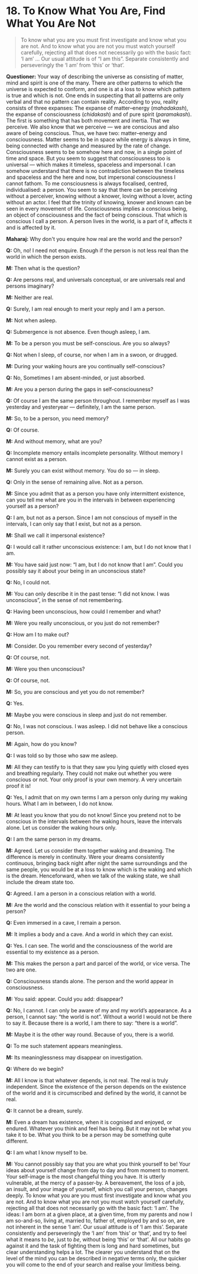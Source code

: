 # 18. To Know What You Are, Find What You Are Not

>To know what you are you must first investigate and know what you are not. And to know what you are not you must watch yourself carefully, rejecting all that does not necessarily go with the basic fact: ‘I am’ … Our usual attitude is of “I am this”. Separate consistently and perseveringly the ‘I am’ from ‘this’ or ‘that’.

**Questioner:** Your way of describing the universe as consisting of matter, mind and spirit is one of the many. There are other patterns to which the universe is expected to conform, and one is at a loss to know which pattern is true and which is not. One ends in suspecting that all patterns are only verbal and that no pattern can contain reality. According to you, reality consists of three expanses: The expanse of matter–energy (*mahadakash*), the expanse of consciousness (*chidakash*) and of pure spirit (*paramakash*). The first is something that has both movement and inertia. That we perceive. We also know that we perceive — we are conscious and also aware of being conscious. Thus, we have two: matter–energy and consciousness. Matter seems to be in space while energy is always in time, being connected with change and measured by the rate of change. Consciousness seems to be somehow here and now, in a single point of time and space. But you seem to suggest that consciousness too is universal — which makes it timeless, spaceless and impersonal. I can somehow understand that there is no contradiction between the timeless and spaceless and the here and now, but impersonal consciousness I cannot fathom. To me consciousness is always focalised, centred, individualised: a person. You seem to say that there can be perceiving without a perceiver, knowing without a knower, loving without a lover, acting without an actor. I feel that the trinity of knowing, knower and known can be seen in every movement of life. Consciousness implies a conscious being, an object of consciousness and the fact of being conscious. That which is conscious I call a person. A person lives in the world, is a part of it, affects it and is affected by it. 

**Maharaj:** Why don't you enquire how real are the world and the person?

**Q:** Oh, no! I need not enquire. Enough if the person is not less real than the world in which the person exists.

**M:** Then what is the question?

**Q:** Are persons real, and universals conceptual, or are universals real and persons imaginary?

**M:** Neither are real.

**Q:** Surely, I am real enough to merit your reply and I am a person.

**M:** Not when asleep.

**Q:** Submergence is not absence. Even though asleep, I am.

**M:** To be a person you must be self-conscious. Are you so always?

**Q:** Not when I sleep, of course, nor when I am in a swoon, or drugged.

**M:** During your waking hours are you continually self-conscious?

**Q:** No, Sometimes I am absent-minded, or just absorbed.

**M:** Are you a person during the gaps in self-consciousness?

**Q:** Of course I am the same person throughout. I remember myself as I was yesterday and yesteryear — definitely, I am the same person.

**M:** So, to be a person, you need memory?

**Q:** Of course.

**M:** And without memory, what are you?

**Q:** Incomplete memory entails incomplete personality. Without memory I cannot exist as a person.

**M:** Surely you can exist without memory. You do so — in sleep.

**Q:** Only in the sense of remaining alive. Not as a person.

**M:** Since you admit that as a person you have only intermittent existence, can you tell me what are you in the intervals in between experiencing yourself as a person?

**Q:** I am, but not as a person. Since I am not conscious of myself in the intervals, I can only say that I exist, but not as a person.

**M:** Shall we call it impersonal existence?

**Q:** I would call it rather unconscious existence: I am, but I do not know that I am.

**M:** You have said just now: “I am, but I do not know that I am”. Could you possibly say it about your being in an unconscious state?

**Q:** No, I could not.

**M:** You can only describe it in the past tense: “I did not know. I was unconscious”, in the sense of not remembering.

**Q:** Having been unconscious, how could I remember and what?

**M:** Were you really unconscious, or you just do not remember?

**Q:** How am I to make out?

**M:** Consider. Do you remember every second of yesterday?

**Q:** Of course, not.

**M:** Were you then unconscious?

**Q:** Of course, not.

**M:** So, you are conscious and yet you do not remember?

**Q:** Yes.

**M:** Maybe you were conscious in sleep and just do not remember.

**Q:** No, I was not conscious. I was asleep. I did not behave like a conscious person.

**M:** Again, how do you know?

**Q:** I was told so by those who saw me asleep.

**M:** All they can testify to is that they saw you lying quietly with closed eyes and breathing regularly. They could not make out whether you were conscious or not. Your only proof is your own memory. A very uncertain proof it is!

**Q:** Yes, I admit that on my own terms I am a person only during my waking hours. What I am in between, I do not know.

**M:** At least you know that you do not know! Since you pretend not to be conscious in the intervals between the waking hours, leave the intervals alone. Let us consider the waking hours only.

**Q:** I am the same person in my dreams.

**M:** Agreed. Let us consider them together waking and dreaming. The difference is merely in continuity. Were your dreams consistently continuous, bringing back night after night the same surroundings and the same people, you would be at a loss to know which is the waking and which is the dream. Henceforward, when we talk of the waking state, we shall include the dream state too.

**Q:** Agreed. I am a person in a conscious relation with a world. 

**M:** Are the world and the conscious relation with it essential to your being a person?

**Q:** Even immersed in a cave, I remain a person.

**M:** It implies a body and a cave. And a world in which they can exist.

**Q:** Yes. I can see. The world and the consciousness of the world are essential to my existence as a person.

**M:** This makes the person a part and parcel of the world, or vice versa. The two are one.

**Q:** Consciousness stands alone. The person and the world appear in consciousness.

**M:** You said: appear. Could you add: disappear?

**Q:** No, I cannot. I can only be aware of my and my world’s appearance. As a person, I cannot say: “the world is not”. Without a world I would not be there to say it. Because there is a world, I am there to say: “there is a world”.

**M:** Maybe it is the other way round. Because of you, there is a world.

**Q:** To me such statement appears meaningless.

**M:** Its meaninglessness may disappear on investigation.

**Q:** Where do we begin?

**M:** All I know is that whatever depends, is not real. The real is truly independent. Since the existence of the person depends on the existence of the world and it is circumscribed and defined by the world, it cannot be real.

**Q:** It cannot be a dream, surely.

**M:** Even a dream has existence, when it is cognised and enjoyed, or endured. Whatever you think and feel has being. But it may not be what you take it to be. What you think to be a person may be something quite different.

**Q:** I am what I know myself to be.

**M:** You cannot possibly say that you are what you think yourself to be! Your ideas about yourself change from day to day and from moment to moment. Your self-image is the most changeful thing you have. It is utterly vulnerable, at the mercy of a passer-by. A bereavement, the loss of a job, an insult, and your image of yourself, which you call your person, changes deeply. To know what you are you must first investigate and know what you are not. And to know what you are not you must watch yourself carefully, rejecting all that does not necessarily go with the basic fact: ‘I am’. The ideas: I am born at a given place, at a given time, from my parents and now I am so-and-so, living at, married to, father of, employed by and so on, are not inherent in the sense ‘I am’. Our usual attitude is of ‘I am this’. Separate consistently and perseveringly the ‘I am’ from ‘this’ or ‘that’, and try to feel what it means to *be*, just to *be*, without being ‘this’ or ‘that’. All our habits go against it and the task of fighting them is long and hard sometimes, but clear understanding helps a lot. The clearer you understand that on the level of the mind you can be described in negative terms only, the quicker you will come to the end of your search and realise your limitless being.
